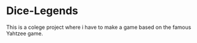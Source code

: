 # Dice-Legends
This is a colege project where i have to make a game based on the famous Yahtzee game. 
